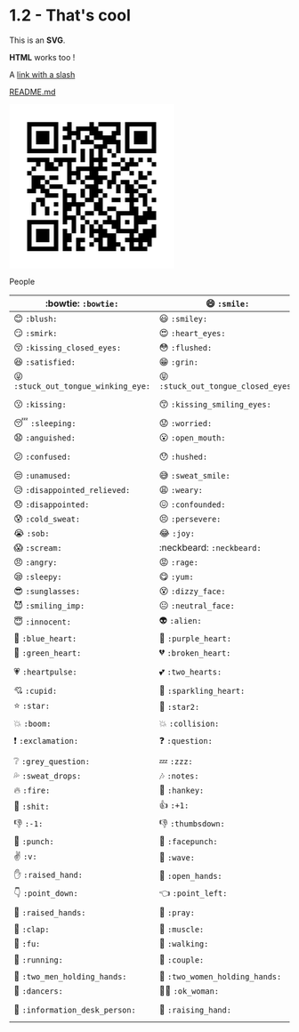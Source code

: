# 1.2 - That's cool

This is an **SVG**.

**HTML** works too !

A [link with a slash](/usecase/example.md)

[README.md](/README.md)

<svg width="296" height="296" viewBox="0 0 296 296"
xmlns="http://www.w3.org/2000/svg" xmlns:xlink="http://www.w3.org/1999/xlink" xmlns:
ev="http://www.w3.org/2001/xml-events">
<rect x="0" y="0" width="296" height="296" fill="#ffffff"/>
<defs>
<rect id="p" width="8" height="8"/>
</defs>
<g fill="#000000">
<use xlink:href="#p" x="32" y="32"/>
<use xlink:href="#p" x="32" y="40"/>
<use xlink:href="#p" x="32" y="48"/>
<use xlink:href="#p" x="32" y="56"/>
<use xlink:href="#p" x="32" y="64"/>
<use xlink:href="#p" x="32" y="72"/>
<use xlink:href="#p" x="32" y="80"/>
<use xlink:href="#p" x="32" y="96"/>
<use xlink:href="#p" x="32" y="120"/>
<use xlink:href="#p" x="32" y="152"/>
<use xlink:href="#p" x="32" y="208"/>
<use xlink:href="#p" x="32" y="216"/>
<use xlink:href="#p" x="32" y="224"/>
<use xlink:href="#p" x="32" y="232"/>
<use xlink:href="#p" x="32" y="240"/>
<use xlink:href="#p" x="32" y="248"/>
<use xlink:href="#p" x="32" y="256"/>
<use xlink:href="#p" x="40" y="32"/>
<use xlink:href="#p" x="40" y="80"/>
<use xlink:href="#p" x="40" y="96"/>
<use xlink:href="#p" x="40" y="112"/>
<use xlink:href="#p" x="40" y="128"/>
<use xlink:href="#p" x="40" y="136"/>
<use xlink:href="#p" x="40" y="144"/>
<use xlink:href="#p" x="40" y="152"/>
<use xlink:href="#p" x="40" y="176"/>
<use xlink:href="#p" x="40" y="184"/>
<use xlink:href="#p" x="40" y="192"/>
<use xlink:href="#p" x="40" y="208"/>
<use xlink:href="#p" x="40" y="256"/>
<use xlink:href="#p" x="48" y="32"/>
<use xlink:href="#p" x="48" y="48"/>
<use xlink:href="#p" x="48" y="56"/>
<use xlink:href="#p" x="48" y="64"/>
<use xlink:href="#p" x="48" y="80"/>
<use xlink:href="#p" x="48" y="96"/>
<use xlink:href="#p" x="48" y="104"/>
<use xlink:href="#p" x="48" y="128"/>
<use xlink:href="#p" x="48" y="136"/>
<use xlink:href="#p" x="48" y="144"/>
<use xlink:href="#p" x="48" y="168"/>
<use xlink:href="#p" x="48" y="208"/>
<use xlink:href="#p" x="48" y="224"/>
<use xlink:href="#p" x="48" y="232"/>
<use xlink:href="#p" x="48" y="240"/>
<use xlink:href="#p" x="48" y="256"/>
<use xlink:href="#p" x="56" y="32"/>
<use xlink:href="#p" x="56" y="48"/>
<use xlink:href="#p" x="56" y="56"/>
<use xlink:href="#p" x="56" y="64"/>
<use xlink:href="#p" x="56" y="80"/>
<use xlink:href="#p" x="56" y="96"/>
<use xlink:href="#p" x="56" y="128"/>
<use xlink:href="#p" x="56" y="144"/>
<use xlink:href="#p" x="56" y="152"/>
<use xlink:href="#p" x="56" y="168"/>
<use xlink:href="#p" x="56" y="176"/>
<use xlink:href="#p" x="56" y="208"/>
<use xlink:href="#p" x="56" y="224"/>
<use xlink:href="#p" x="56" y="232"/>
<use xlink:href="#p" x="56" y="240"/>
<use xlink:href="#p" x="56" y="256"/>
<use xlink:href="#p" x="64" y="32"/>
<use xlink:href="#p" x="64" y="48"/>
<use xlink:href="#p" x="64" y="56"/>
<use xlink:href="#p" x="64" y="64"/>
<use xlink:href="#p" x="64" y="80"/>
<use xlink:href="#p" x="64" y="96"/>
<use xlink:href="#p" x="64" y="104"/>
<use xlink:href="#p" x="64" y="112"/>
<use xlink:href="#p" x="64" y="136"/>
<use xlink:href="#p" x="64" y="152"/>
<use xlink:href="#p" x="64" y="160"/>
<use xlink:href="#p" x="64" y="184"/>
<use xlink:href="#p" x="64" y="192"/>
<use xlink:href="#p" x="64" y="208"/>
<use xlink:href="#p" x="64" y="224"/>
<use xlink:href="#p" x="64" y="232"/>
<use xlink:href="#p" x="64" y="240"/>
<use xlink:href="#p" x="64" y="256"/>
<use xlink:href="#p" x="72" y="32"/>
<use xlink:href="#p" x="72" y="80"/>
<use xlink:href="#p" x="72" y="104"/>
<use xlink:href="#p" x="72" y="112"/>
<use xlink:href="#p" x="72" y="128"/>
<use xlink:href="#p" x="72" y="144"/>
<use xlink:href="#p" x="72" y="160"/>
<use xlink:href="#p" x="72" y="208"/>
<use xlink:href="#p" x="72" y="256"/>
<use xlink:href="#p" x="80" y="32"/>
<use xlink:href="#p" x="80" y="40"/>
<use xlink:href="#p" x="80" y="48"/>
<use xlink:href="#p" x="80" y="56"/>
<use xlink:href="#p" x="80" y="64"/>
<use xlink:href="#p" x="80" y="72"/>
<use xlink:href="#p" x="80" y="80"/>
<use xlink:href="#p" x="80" y="96"/>
<use xlink:href="#p" x="80" y="112"/>
<use xlink:href="#p" x="80" y="128"/>
<use xlink:href="#p" x="80" y="144"/>
<use xlink:href="#p" x="80" y="160"/>
<use xlink:href="#p" x="80" y="176"/>
<use xlink:href="#p" x="80" y="192"/>
<use xlink:href="#p" x="80" y="208"/>
<use xlink:href="#p" x="80" y="216"/>
<use xlink:href="#p" x="80" y="224"/>
<use xlink:href="#p" x="80" y="232"/>
<use xlink:href="#p" x="80" y="240"/>
<use xlink:href="#p" x="80" y="248"/>
<use xlink:href="#p" x="80" y="256"/>
<use xlink:href="#p" x="88" y="96"/>
<use xlink:href="#p" x="88" y="104"/>
<use xlink:href="#p" x="88" y="144"/>
<use xlink:href="#p" x="96" y="40"/>
<use xlink:href="#p" x="96" y="56"/>
<use xlink:href="#p" x="96" y="72"/>
<use xlink:href="#p" x="96" y="80"/>
<use xlink:href="#p" x="96" y="96"/>
<use xlink:href="#p" x="96" y="152"/>
<use xlink:href="#p" x="96" y="160"/>
<use xlink:href="#p" x="96" y="168"/>
<use xlink:href="#p" x="96" y="176"/>
<use xlink:href="#p" x="96" y="184"/>
<use xlink:href="#p" x="96" y="192"/>
<use xlink:href="#p" x="96" y="200"/>
<use xlink:href="#p" x="96" y="208"/>
<use xlink:href="#p" x="96" y="224"/>
<use xlink:href="#p" x="96" y="232"/>
<use xlink:href="#p" x="96" y="240"/>
<use xlink:href="#p" x="96" y="248"/>
<use xlink:href="#p" x="96" y="256"/>
<use xlink:href="#p" x="104" y="32"/>
<use xlink:href="#p" x="104" y="40"/>
<use xlink:href="#p" x="104" y="48"/>
<use xlink:href="#p" x="104" y="56"/>
<use xlink:href="#p" x="104" y="96"/>
<use xlink:href="#p" x="104" y="104"/>
<use xlink:href="#p" x="104" y="112"/>
<use xlink:href="#p" x="104" y="120"/>
<use xlink:href="#p" x="104" y="128"/>
<use xlink:href="#p" x="104" y="136"/>
<use xlink:href="#p" x="104" y="160"/>
<use xlink:href="#p" x="104" y="176"/>
<use xlink:href="#p" x="104" y="184"/>
<use xlink:href="#p" x="104" y="200"/>
<use xlink:href="#p" x="104" y="232"/>
<use xlink:href="#p" x="104" y="240"/>
<use xlink:href="#p" x="104" y="256"/>
<use xlink:href="#p" x="112" y="48"/>
<use xlink:href="#p" x="112" y="64"/>
<use xlink:href="#p" x="112" y="72"/>
<use xlink:href="#p" x="112" y="80"/>
<use xlink:href="#p" x="112" y="96"/>
<use xlink:href="#p" x="112" y="120"/>
<use xlink:href="#p" x="112" y="136"/>
<use xlink:href="#p" x="112" y="160"/>
<use xlink:href="#p" x="112" y="168"/>
<use xlink:href="#p" x="112" y="176"/>
<use xlink:href="#p" x="112" y="200"/>
<use xlink:href="#p" x="112" y="208"/>
<use xlink:href="#p" x="112" y="216"/>
<use xlink:href="#p" x="112" y="224"/>
<use xlink:href="#p" x="120" y="40"/>
<use xlink:href="#p" x="120" y="48"/>
<use xlink:href="#p" x="120" y="56"/>
<use xlink:href="#p" x="120" y="112"/>
<use xlink:href="#p" x="120" y="120"/>
<use xlink:href="#p" x="120" y="128"/>
<use xlink:href="#p" x="120" y="176"/>
<use xlink:href="#p" x="120" y="184"/>
<use xlink:href="#p" x="120" y="192"/>
<use xlink:href="#p" x="120" y="240"/>
<use xlink:href="#p" x="120" y="248"/>
<use xlink:href="#p" x="120" y="256"/>
<use xlink:href="#p" x="128" y="40"/>
<use xlink:href="#p" x="128" y="64"/>
<use xlink:href="#p" x="128" y="80"/>
<use xlink:href="#p" x="128" y="88"/>
<use xlink:href="#p" x="128" y="96"/>
<use xlink:href="#p" x="128" y="112"/>
<use xlink:href="#p" x="128" y="136"/>
<use xlink:href="#p" x="128" y="152"/>
<use xlink:href="#p" x="128" y="160"/>
<use xlink:href="#p" x="128" y="176"/>
<use xlink:href="#p" x="128" y="200"/>
<use xlink:href="#p" x="128" y="216"/>
<use xlink:href="#p" x="128" y="224"/>
<use xlink:href="#p" x="128" y="240"/>
<use xlink:href="#p" x="128" y="256"/>
<use xlink:href="#p" x="136" y="40"/>
<use xlink:href="#p" x="136" y="56"/>
<use xlink:href="#p" x="136" y="64"/>
<use xlink:href="#p" x="136" y="112"/>
<use xlink:href="#p" x="136" y="128"/>
<use xlink:href="#p" x="136" y="144"/>
<use xlink:href="#p" x="136" y="168"/>
<use xlink:href="#p" x="136" y="192"/>
<use xlink:href="#p" x="136" y="208"/>
<use xlink:href="#p" x="144" y="32"/>
<use xlink:href="#p" x="144" y="40"/>
<use xlink:href="#p" x="144" y="48"/>
<use xlink:href="#p" x="144" y="64"/>
<use xlink:href="#p" x="144" y="80"/>
<use xlink:href="#p" x="144" y="88"/>
<use xlink:href="#p" x="144" y="96"/>
<use xlink:href="#p" x="144" y="104"/>
<use xlink:href="#p" x="144" y="112"/>
<use xlink:href="#p" x="144" y="120"/>
<use xlink:href="#p" x="144" y="128"/>
<use xlink:href="#p" x="144" y="144"/>
<use xlink:href="#p" x="144" y="152"/>
<use xlink:href="#p" x="144" y="160"/>
<use xlink:href="#p" x="144" y="168"/>
<use xlink:href="#p" x="144" y="192"/>
<use xlink:href="#p" x="144" y="216"/>
<use xlink:href="#p" x="144" y="224"/>
<use xlink:href="#p" x="144" y="232"/>
<use xlink:href="#p" x="144" y="248"/>
<use xlink:href="#p" x="152" y="40"/>
<use xlink:href="#p" x="152" y="48"/>
<use xlink:href="#p" x="152" y="56"/>
<use xlink:href="#p" x="152" y="72"/>
<use xlink:href="#p" x="152" y="96"/>
<use xlink:href="#p" x="152" y="112"/>
<use xlink:href="#p" x="152" y="120"/>
<use xlink:href="#p" x="152" y="128"/>
<use xlink:href="#p" x="152" y="136"/>
<use xlink:href="#p" x="152" y="144"/>
<use xlink:href="#p" x="152" y="152"/>
<use xlink:href="#p" x="152" y="160"/>
<use xlink:href="#p" x="152" y="176"/>
<use xlink:href="#p" x="152" y="184"/>
<use xlink:href="#p" x="152" y="208"/>
<use xlink:href="#p" x="152" y="224"/>
<use xlink:href="#p" x="152" y="240"/>
<use xlink:href="#p" x="160" y="32"/>
<use xlink:href="#p" x="160" y="48"/>
<use xlink:href="#p" x="160" y="56"/>
<use xlink:href="#p" x="160" y="72"/>
<use xlink:href="#p" x="160" y="80"/>
<use xlink:href="#p" x="160" y="88"/>
<use xlink:href="#p" x="160" y="96"/>
<use xlink:href="#p" x="160" y="104"/>
<use xlink:href="#p" x="160" y="112"/>
<use xlink:href="#p" x="160" y="128"/>
<use xlink:href="#p" x="160" y="136"/>
<use xlink:href="#p" x="160" y="152"/>
<use xlink:href="#p" x="160" y="168"/>
<use xlink:href="#p" x="160" y="176"/>
<use xlink:href="#p" x="160" y="184"/>
<use xlink:href="#p" x="160" y="192"/>
<use xlink:href="#p" x="160" y="216"/>
<use xlink:href="#p" x="160" y="224"/>
<use xlink:href="#p" x="160" y="232"/>
<use xlink:href="#p" x="160" y="240"/>
<use xlink:href="#p" x="160" y="248"/>
<use xlink:href="#p" x="160" y="256"/>
<use xlink:href="#p" x="168" y="32"/>
<use xlink:href="#p" x="168" y="56"/>
<use xlink:href="#p" x="168" y="64"/>
<use xlink:href="#p" x="168" y="72"/>
<use xlink:href="#p" x="168" y="96"/>
<use xlink:href="#p" x="168" y="112"/>
<use xlink:href="#p" x="168" y="128"/>
<use xlink:href="#p" x="168" y="160"/>
<use xlink:href="#p" x="168" y="192"/>
<use xlink:href="#p" x="168" y="208"/>
<use xlink:href="#p" x="168" y="224"/>
<use xlink:href="#p" x="168" y="232"/>
<use xlink:href="#p" x="168" y="256"/>
<use xlink:href="#p" x="176" y="32"/>
<use xlink:href="#p" x="176" y="56"/>
<use xlink:href="#p" x="176" y="64"/>
<use xlink:href="#p" x="176" y="80"/>
<use xlink:href="#p" x="176" y="136"/>
<use xlink:href="#p" x="176" y="144"/>
<use xlink:href="#p" x="176" y="184"/>
<use xlink:href="#p" x="176" y="200"/>
<use xlink:href="#p" x="176" y="208"/>
<use xlink:href="#p" x="176" y="232"/>
<use xlink:href="#p" x="176" y="240"/>
<use xlink:href="#p" x="176" y="248"/>
<use xlink:href="#p" x="176" y="256"/>
<use xlink:href="#p" x="184" y="32"/>
<use xlink:href="#p" x="184" y="48"/>
<use xlink:href="#p" x="184" y="56"/>
<use xlink:href="#p" x="184" y="64"/>
<use xlink:href="#p" x="184" y="88"/>
<use xlink:href="#p" x="184" y="104"/>
<use xlink:href="#p" x="184" y="120"/>
<use xlink:href="#p" x="184" y="128"/>
<use xlink:href="#p" x="184" y="136"/>
<use xlink:href="#p" x="184" y="168"/>
<use xlink:href="#p" x="184" y="184"/>
<use xlink:href="#p" x="184" y="208"/>
<use xlink:href="#p" x="184" y="216"/>
<use xlink:href="#p" x="184" y="232"/>
<use xlink:href="#p" x="184" y="240"/>
<use xlink:href="#p" x="184" y="248"/>
<use xlink:href="#p" x="184" y="256"/>
<use xlink:href="#p" x="192" y="32"/>
<use xlink:href="#p" x="192" y="40"/>
<use xlink:href="#p" x="192" y="48"/>
<use xlink:href="#p" x="192" y="64"/>
<use xlink:href="#p" x="192" y="72"/>
<use xlink:href="#p" x="192" y="80"/>
<use xlink:href="#p" x="192" y="104"/>
<use xlink:href="#p" x="192" y="120"/>
<use xlink:href="#p" x="192" y="144"/>
<use xlink:href="#p" x="192" y="152"/>
<use xlink:href="#p" x="192" y="168"/>
<use xlink:href="#p" x="192" y="192"/>
<use xlink:href="#p" x="192" y="200"/>
<use xlink:href="#p" x="192" y="208"/>
<use xlink:href="#p" x="192" y="216"/>
<use xlink:href="#p" x="192" y="224"/>
<use xlink:href="#p" x="192" y="248"/>
<use xlink:href="#p" x="200" y="96"/>
<use xlink:href="#p" x="200" y="112"/>
<use xlink:href="#p" x="200" y="136"/>
<use xlink:href="#p" x="200" y="192"/>
<use xlink:href="#p" x="200" y="224"/>
<use xlink:href="#p" x="200" y="256"/>
<use xlink:href="#p" x="208" y="32"/>
<use xlink:href="#p" x="208" y="40"/>
<use xlink:href="#p" x="208" y="48"/>
<use xlink:href="#p" x="208" y="56"/>
<use xlink:href="#p" x="208" y="64"/>
<use xlink:href="#p" x="208" y="72"/>
<use xlink:href="#p" x="208" y="80"/>
<use xlink:href="#p" x="208" y="104"/>
<use xlink:href="#p" x="208" y="112"/>
<use xlink:href="#p" x="208" y="136"/>
<use xlink:href="#p" x="208" y="144"/>
<use xlink:href="#p" x="208" y="152"/>
<use xlink:href="#p" x="208" y="168"/>
<use xlink:href="#p" x="208" y="192"/>
<use xlink:href="#p" x="208" y="208"/>
<use xlink:href="#p" x="208" y="224"/>
<use xlink:href="#p" x="208" y="240"/>
<use xlink:href="#p" x="216" y="32"/>
<use xlink:href="#p" x="216" y="80"/>
<use xlink:href="#p" x="216" y="96"/>
<use xlink:href="#p" x="216" y="104"/>
<use xlink:href="#p" x="216" y="120"/>
<use xlink:href="#p" x="216" y="144"/>
<use xlink:href="#p" x="216" y="152"/>
<use xlink:href="#p" x="216" y="160"/>
<use xlink:href="#p" x="216" y="168"/>
<use xlink:href="#p" x="216" y="176"/>
<use xlink:href="#p" x="216" y="184"/>
<use xlink:href="#p" x="216" y="192"/>
<use xlink:href="#p" x="216" y="224"/>
<use xlink:href="#p" x="216" y="232"/>
<use xlink:href="#p" x="216" y="240"/>
<use xlink:href="#p" x="216" y="248"/>
<use xlink:href="#p" x="216" y="256"/>
<use xlink:href="#p" x="224" y="32"/>
<use xlink:href="#p" x="224" y="48"/>
<use xlink:href="#p" x="224" y="56"/>
<use xlink:href="#p" x="224" y="64"/>
<use xlink:href="#p" x="224" y="80"/>
<use xlink:href="#p" x="224" y="104"/>
<use xlink:href="#p" x="224" y="136"/>
<use xlink:href="#p" x="224" y="152"/>
<use xlink:href="#p" x="224" y="168"/>
<use xlink:href="#p" x="224" y="184"/>
<use xlink:href="#p" x="224" y="192"/>
<use xlink:href="#p" x="224" y="200"/>
<use xlink:href="#p" x="224" y="208"/>
<use xlink:href="#p" x="224" y="216"/>
<use xlink:href="#p" x="224" y="224"/>
<use xlink:href="#p" x="224" y="240"/>
<use xlink:href="#p" x="224" y="256"/>
<use xlink:href="#p" x="232" y="32"/>
<use xlink:href="#p" x="232" y="48"/>
<use xlink:href="#p" x="232" y="56"/>
<use xlink:href="#p" x="232" y="64"/>
<use xlink:href="#p" x="232" y="80"/>
<use xlink:href="#p" x="232" y="96"/>
<use xlink:href="#p" x="232" y="120"/>
<use xlink:href="#p" x="232" y="128"/>
<use xlink:href="#p" x="232" y="144"/>
<use xlink:href="#p" x="232" y="160"/>
<use xlink:href="#p" x="232" y="200"/>
<use xlink:href="#p" x="232" y="208"/>
<use xlink:href="#p" x="232" y="232"/>
<use xlink:href="#p" x="232" y="240"/>
<use xlink:href="#p" x="232" y="248"/>
<use xlink:href="#p" x="232" y="256"/>
<use xlink:href="#p" x="240" y="32"/>
<use xlink:href="#p" x="240" y="48"/>
<use xlink:href="#p" x="240" y="56"/>
<use xlink:href="#p" x="240" y="64"/>
<use xlink:href="#p" x="240" y="80"/>
<use xlink:href="#p" x="240" y="128"/>
<use xlink:href="#p" x="240" y="144"/>
<use xlink:href="#p" x="240" y="160"/>
<use xlink:href="#p" x="240" y="168"/>
<use xlink:href="#p" x="240" y="176"/>
<use xlink:href="#p" x="240" y="192"/>
<use xlink:href="#p" x="240" y="200"/>
<use xlink:href="#p" x="240" y="208"/>
<use xlink:href="#p" x="240" y="224"/>
<use xlink:href="#p" x="240" y="232"/>
<use xlink:href="#p" x="240" y="240"/>
<use xlink:href="#p" x="240" y="256"/>
<use xlink:href="#p" x="248" y="32"/>
<use xlink:href="#p" x="248" y="80"/>
<use xlink:href="#p" x="248" y="96"/>
<use xlink:href="#p" x="248" y="120"/>
<use xlink:href="#p" x="248" y="152"/>
<use xlink:href="#p" x="248" y="184"/>
<use xlink:href="#p" x="248" y="192"/>
<use xlink:href="#p" x="248" y="200"/>
<use xlink:href="#p" x="248" y="224"/>
<use xlink:href="#p" x="248" y="232"/>
<use xlink:href="#p" x="248" y="240"/>
<use xlink:href="#p" x="248" y="248"/>
<use xlink:href="#p" x="256" y="32"/>
<use xlink:href="#p" x="256" y="40"/>
<use xlink:href="#p" x="256" y="48"/>
<use xlink:href="#p" x="256" y="56"/>
<use xlink:href="#p" x="256" y="64"/>
<use xlink:href="#p" x="256" y="72"/>
<use xlink:href="#p" x="256" y="80"/>
<use xlink:href="#p" x="256" y="104"/>
<use xlink:href="#p" x="256" y="136"/>
<use xlink:href="#p" x="256" y="168"/>
<use xlink:href="#p" x="256" y="192"/>
<use xlink:href="#p" x="256" y="200"/>
<use xlink:href="#p" x="256" y="216"/>
<use xlink:href="#p" x="256" y="224"/>
<use xlink:href="#p" x="256" y="232"/>
</g>
</svg>

People

| :bowtie: `:bowtie:`                                             | :smile: `:smile:`                                               | :laughing: `:laughing:`                 |
|-----------------------------------------------------------------|-----------------------------------------------------------------|-----------------------------------------|
| :blush: `:blush:`                                               | :smiley: `:smiley:`                                             | :relaxed: `:relaxed:`                   |
| :smirk: `:smirk:`                                               | :heart_eyes: `:heart_eyes:`                                     | :kissing_heart: `:kissing_heart:`       |
| :kissing_closed_eyes: `:kissing_closed_eyes:`                   | :flushed: `:flushed:`                                           | :relieved: `:relieved:`                 |
| :satisfied: `:satisfied:`                                       | :grin: `:grin:`                                                 | :wink: `:wink:`                         |
| :stuck_out_tongue_winking_eye: `:stuck_out_tongue_winking_eye:` | :stuck_out_tongue_closed_eyes: `:stuck_out_tongue_closed_eyes:` | :grinning: `:grinning:`                 |
| :kissing: `:kissing:`                                           | :kissing_smiling_eyes: `:kissing_smiling_eyes:`                 | :stuck_out_tongue: `:stuck_out_tongue:` |
| :sleeping: `:sleeping:`                                         | :worried: `:worried:`                                           | :frowning: `:frowning:`                 |
| :anguished: `:anguished:`                                       | :open_mouth: `:open_mouth:`                                     | :grimacing: `:grimacing:`               |
| :confused: `:confused:`                                         | :hushed: `:hushed:`                                             | :expressionless: `:expressionless:`     |
| :unamused: `:unamused:`                                         | :sweat_smile: `:sweat_smile:`                                   | :sweat: `:sweat:`                       |
| :disappointed_relieved: `:disappointed_relieved:`               | :weary: `:weary:`                                               | :pensive: `:pensive:`                   |
| :disappointed: `:disappointed:`                                 | :confounded: `:confounded:`                                     | :fearful: `:fearful:`                   |
| :cold_sweat: `:cold_sweat:`                                     | :persevere: `:persevere:`                                       | :cry: `:cry:`                           |
| :sob: `:sob:`                                                   | :joy: `:joy:`                                                   | :astonished: `:astonished:`             |
| :scream: `:scream:`                                             | :neckbeard: `:neckbeard:`                                       | :tired_face: `:tired_face:`             |
| :angry: `:angry:`                                               | :rage: `:rage:`                                                 | :triumph: `:triumph:`                   |
| :sleepy: `:sleepy:`                                             | :yum: `:yum:`                                                   | :mask: `:mask:`                         |
| :sunglasses: `:sunglasses:`                                     | :dizzy_face: `:dizzy_face:`                                     | :imp: `:imp:`                           |
| :smiling_imp: `:smiling_imp:`                                   | :neutral_face: `:neutral_face:`                                 | :no_mouth: `:no_mouth:`                 |
| :innocent: `:innocent:`                                         | :alien: `:alien:`                                               | :yellow_heart: `:yellow_heart:`         |
| :blue_heart: `:blue_heart:`                                     | :purple_heart: `:purple_heart:`                                 | :heart: `:heart:`                       |
| :green_heart: `:green_heart:`                                   | :broken_heart: `:broken_heart:`                                 | :heartbeat: `:heartbeat:`               |
| :heartpulse: `:heartpulse:`                                     | :two_hearts: `:two_hearts:`                                     | :revolving_hearts: `:revolving_hearts:` |
| :cupid: `:cupid:`                                               | :sparkling_heart: `:sparkling_heart:`                           | :sparkles: `:sparkles:`                 |
| :star: `:star:`                                                 | :star2: `:star2:`                                               | :dizzy: `:dizzy:`                       |
| :boom: `:boom:`                                                 | :collision: `:collision:`                                       | :anger: `:anger:`                       |
| :exclamation: `:exclamation:`                                   | :question: `:question:`                                         | :grey_exclamation: `:grey_exclamation:` |
| :grey_question: `:grey_question:`                               | :zzz: `:zzz:`                                                   | :dash: `:dash:`                         |
| :sweat_drops: `:sweat_drops:`                                   | :notes: `:notes:`                                               | :musical_note: `:musical_note:`         |
| :fire: `:fire:`                                                 | :hankey: `:hankey:`                                             | :poop: `:poop:`                         |
| :shit: `:shit:`                                                 | :+1: `:+1:`                                                     | :thumbsup: `:thumbsup:`                 |
| :-1: `:-1:`                                                     | :thumbsdown: `:thumbsdown:`                                     | :ok_hand: `:ok_hand:`                   |
| :punch: `:punch:`                                               | :facepunch: `:facepunch:`                                       | :fist: `:fist:`                         |
| :v: `:v:`                                                       | :wave: `:wave:`                                                 | :hand: `:hand:`                         |
| :raised_hand: `:raised_hand:`                                   | :open_hands: `:open_hands:`                                     | :point_up: `:point_up:`                 |
| :point_down: `:point_down:`                                     | :point_left: `:point_left:`                                     | :point_right: `:point_right:`           |
| :raised_hands: `:raised_hands:`                                 | :pray: `:pray:`                                                 | :point_up_2: `:point_up_2:`             |
| :clap: `:clap:`                                                 | :muscle: `:muscle:`                                             | :metal: `:metal:`                       |
| :fu: `:fu:`                                                     | :walking: `:walking:`                                           | :runner: `:runner:`                     |
| :running: `:running:`                                           | :couple: `:couple:`                                             | :family: `:family:`                     |
| :two_men_holding_hands: `:two_men_holding_hands:`               | :two_women_holding_hands: `:two_women_holding_hands:`           | :dancer: `:dancer:`                     |
| :dancers: `:dancers:`                                           | :ok_woman: `:ok_woman:`                                         | :no_good: `:no_good:`                   |
| :information_desk_person: `:information_desk_person:`           | :raising_hand: `:raising_hand:`                                 | :bride_with_veil: `:bride_with_veil:`   |
